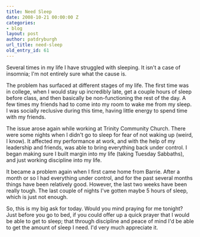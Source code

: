 ```yaml
---
title: Need Sleep
date: 2008-10-21 00:00:00 Z
categories:
- blog
layout: post
author: patdryburgh
url_title: need-sleep
old_entry_id: 61
---
```


Several times in my life I have struggled with sleeping. It isn't a case of insomnia; I'm not entirely sure what the cause is.

The problem has surfaced at different stages of my life. The first time was in college, when I would stay up incredibly late, get a couple hours of sleep before class, and then basically be non-functioning the rest of the day. A few times my friends had to come into my room to wake me from my sleep. I was socially reclusive during this time, having little energy to spend time with my friends.

The issue arose again while working at Trinity Community Church. There were some nights when I didn't go to sleep for fear of not waking up (weird, I know). It affected my performance at work, and with the help of my leadership and friends, was able to bring everything back under control. I began making sure I built margin into my life (taking Tuesday Sabbaths), and just working discipline into my life. 

It became a problem again when I first came home from Barrie. After a month or so I had everything under control, and for the past several months things have been relatively good. However, the last two weeks have been really tough. The last couple of nights I've gotten maybe 5 hours of sleep, which is just not enough. 

So, this is my big ask for today. Would you mind praying for me tonight? Just before you go to bed, if you could offer up a quick prayer that I would be able to get to sleep; that through discipline and peace of mind I'd be able to get the amount of sleep I need. I'd very much appreciate it.